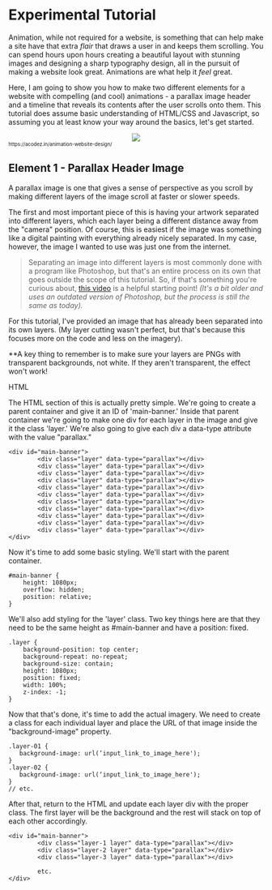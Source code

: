 # Experimental Tutorial

Animation, while not required for a website, is something that can help make a site have that extra *flair* that draws a user in and keeps them scrolling. 
You can spend hours upon hours creating a beautiful layout with stunning images and designing a sharp typography design, all in the pursuit of making a website look great. Animations are what help it *feel* great.

Here, I am going to show you how to make two different elements for a website with compelling (and cool) animations - a parallax image header and a timeline that reveals its contents after the user scrolls onto them. 
This tutorial does assume basic understanding of HTML/CSS and Javascript, so assuming you at least know your way around the basics, let's get started.  

<div align="center">
  <img src="https://cdn.acodez.in/wp-content/uploads/2018/01/Website-Animation-When-and-How-to-Use-It.png" />
  
</div><sub><sup>https://acodez.in/animation-website-design/</sub></sup>
  
## Element 1 - Parallax Header Image

A parallax image is one that gives a sense of perspective as you scroll by making different layers of the image scroll at faster or slower speeds.

The first and most important piece of this is having your artwork separated into different layers, which each layer being a different distance away from the "camera" position. Of course, this is easiest if the image was something like a digital painting with everything already nicely separated. In my case, however, the image I wanted to use was just one from the internet.

>Separating an image into different layers is most commonly done with a program like Photoshop, but that's an entire process on its own that goes outside the scope of this tutorial. So, if that's something you're curious about, [this video](https://www.youtube.com/watch?v=H7g_-ix9J5I&ab_channel=eHow) is a helpful starting point! *(It's a bit older and uses an outdated version of Photoshop, but the process is still the same as today).* 

For this tutorial, I've provided an image that has already been separated into its own layers. (My layer cutting wasn't perfect, but that's because this focuses more on the code and less on the imagery). 

**A key thing to remember is to make sure your layers are PNGs with transparent backgrounds, not white. If they aren't transparent, the effect won't work!

HTML

The HTML section of this is actually pretty simple. We're going to create a parent container and give it an ID of 'main-banner.' Inside that parent container we're going to make one div for each layer in the image and give it the class 'layer.' We're also going to give each div a data-type attribute with the value "parallax."

```
<div id="main-banner">
        <div class="layer" data-type="parallax"></div>
        <div class="layer" data-type="parallax"></div>
        <div class="layer" data-type="parallax"></div>
        <div class="layer" data-type="parallax"></div>
        <div class="layer" data-type="parallax"></div>
        <div class="layer" data-type="parallax"></div>
        <div class="layer" data-type="parallax"></div>
        <div class="layer" data-type="parallax"></div>
        <div class="layer" data-type="parallax"></div>
        <div class="layer" data-type="parallax"></div>
        <div class="layer" data-type="parallax"></div>
</div>
```

Now it's time to add some basic styling. We'll start with the parent container.

```
#main-banner {
    height: 1080px;
    overflow: hidden;
    position: relative;
}
```

We'll also add styling for the 'layer' class. Two key things here are that they need to be the same height as #main-banner and have a position: fixed. 

```
.layer {
    background-position: top center;
    background-repeat: no-repeat;
    background-size: contain;
    height: 1080px;
    position: fixed;
    width: 100%;
    z-index: -1;
}
```

Now that that's done, it's time to add the actual imagery. We need to create a class for each individual layer and place the URL of that image inside the "background-image" property.

```
.layer-01 {
   background-image: url(‘input_link_to_image_here');
}
.layer-02 {
   background-image: url(‘input_link_to_image_here');
}
// etc.
```

After that, return to the HTML and update each layer div with the proper class. The first layer will be the background and the rest will stack on top of each other accordingly.

```
<div id="main-banner">
        <div class="layer-1 layer" data-type="parallax"></div>
        <div class="layer-2 layer" data-type="parallax"></div>
        <div class="layer-3 layer" data-type="parallax"></div>
        
        etc.
</div>
```
